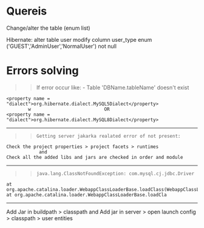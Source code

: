 # Quereis

Change/alter the table (enum list)

Hibernate: alter table user modify column user_type enum ('GUEST','AdminUser','NormalUser') not null

# Errors solving

> > If error occur like: - Table 'DBName.tableName' doesn't exist

    <property name = "dialect">org.hibernate.dialect.MySQL5Dialect</property>
    		w							OR
    <property name = "dialect">org.hibernate.dialect.MySQL8Dialect</property>

---

> >     Getting server jakarka realated error of not present:

    Check the project properties > project facets > runtimes
    			and
    Check all the added libs and jars are checked in order and module

---

> >     java.lang.ClassNotFoundException: com.mysql.cj.jdbc.Driver

    at org.apache.catalina.loader.WebappClassLoaderBase.loadClass(WebappClassLoaderBase.java:1437)
    at org.apache.catalina.loader.WebappClassLoaderBase.loadCla

---

Add Jar in buildpath > classpath
and
Add jar in server > open launch config > classpath > user entities

